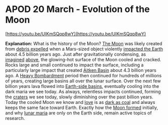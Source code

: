 # APOD 20 March - Evolution of the Moon

[https://youtu.be/UIKmSQqp8wY](https://youtu.be/UIKmSQqp8wY)

**Explanation:**  What is the history of the Moon? [The Moon](http://en.wikipedia.org/wiki/Moon) was likely created from [debris expelled](http://en.wikipedia.org/wiki/Giant_impact_hypothesis) when a Mars-sized object violently [impacted the Earth](http://www.youtube.com/watch?v=k7VOAM-rbB8) about 4.5 billion years ago. Just after gravitationally condensing, as [imagined](http://www.youtube.com/watch?v=UIKmSQqp8wY) [above](http://svs.gsfc.nasa.gov/vis/a010000/a010900/a010930/), the glowing-hot surface of the Moon cooled and cracked. Rocks large and small continued to impact the surface, including a particularly large impact that created [Aitken Basin](http://en.wikipedia.org/wiki/Aitken_basin) about 4.3 billion years ago. A [Heavy Bombardment](http://en.wikipedia.org/wiki/Heavy_Bombardment_Period) period then continued for hundreds of millions of years, creating large basins all over the lunar surface. Over the next few billion years lava flowed into [Earth-side basins](https://apod.nasa.gov/apod/ap110303.html), eventually cooling into the dark maria we see today. As always, relentless impacts continued, forming the [craters](http://www.lpi.usra.edu/education/explore/shaping_the_planets/impact_cratering.shtml) we see today, slowly diminishing over the past billion years. Today the cooled Moon we know and [love](http://www.youtube.com/watch?v=yLfTjTLnVIo) is as [dark as coal](http://2.bp.blogspot.com/_qyhZ9_eXCHM/TFiStYEuNlI/AAAAAAAAF8g/JwtiTY5H8BU/s400/coal_hands.jpg) and always keeps the same face toward Earth. Exactly how the [Moon formed](http://www.youtube.com/watch?v=ibV4MdN5wo0) initially, and why [lunar maria](http://adsabs.harvard.edu/abs/1983Natur.302..233S) are only on the Earth side, remain active topics of research.

